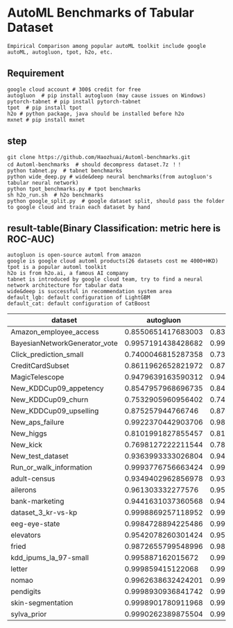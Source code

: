 # AutoML Benchmarks of Tabular Dataset

    Empirical Comparison among popular autoML toolkit include google autoML, autogluon, tpot, h2o, etc.
    
## Requirement
    google cloud account # 300$ credit for free
    autogluon  # pip install autogluon (may cause issues on Windows)
    pytorch-tabnet # pip install pytorch-tabnet
    tpot  # pip install tpot
    h2o # python package, java should be installed before h2o
    mxnet # pip install mxnet
    
## step

    git clone https://github.com/Haozhuai/Automl-benchmarks.git
    cd Automl-benchmarks  # should decompress dataset.7z ！！
    python tabnet.py  # tabnet benchmarks 
    python wide_deep.py # wide&deep neural benchmarks(from autogluon's tabular neural network)
    python tpot_benchmarks.py # tpot benchmarks
    sh h2o_run.sh  # h2o benchmarks
    python google_split.py  # google dataset split, should pass the folder to google cloud and train each dataset by hand
    
## result-table(Binary Classification: metric here is ROC-AUC)
    autogluon is open-source automl from amazon
    google is google cloud automl products(26 datasets cost me 4000+HKD)
    tpot is a popular automl toolkit
    h2o is from h2o.ai, a famous AI company
    tabnet is introduced by google cloud team, try to find a neural network architecture for tabular data
    wide&deep is successful in recommendation system area
    default_lgb: default configuration of LightGBM
    default_cat: default configuration of CatBoost
    

|dataset|autogluon|google|tpot|h2o|tabnet|wide_deep|default_lgb|default_cat|
|---|---|---|---|---|---|---|---|---|
|Amazon_employee_access|0.8550651417683003|0.8385228833425236|0.8510637793216722|0.4986252575388828|0.7183694434883128|0.7582595551716692|0.8418818469100458|0.8307555409995829|
|BayesianNetworkGenerator_vote|0.9957191438428682|0.9958579988155696|0.9958290266867248|0.995856194620396|0.9957451500213108|0.995758541704307|0.9958508324923372|0.9959734277589356|
|Click_prediction_small|0.7400046815287358|0.7375588310424078|0.7191765421007239|0.734635|0.687861046782622|0.719329478972208|0.7360879220117181|0.7357084039145705|
|CreditCardSubset|0.8611962652821972|0.8782113548819293|0.9487523027968516|0.8536593535421202|0.9714620666555016|0.8664545302294423|0.886417685479819|0.8646792832021436|
|MagicTelescope|0.9479639163590312|0.9446325887203256|0.9371122443480372|0.9425244536660292|0.940876020586888|0.9410980571798118|0.9406977715502142|0.944592169437633|
|New_KDDCup09_appetency|0.8547957968696735|0.8450918229631001|0.7715330383955507|0.831000040419848|0.8179291768002276|0.7987150047372571|0.8217182197675427|0.8545200702339343|
|New_KDDCup09_churn|0.7532905960956402|0.7471244234383453|0.725345915366271|0.7377763163771099|0.6638858846890451|0.6677833497305623|0.720765225199202|0.752528729538178|
|New_KDDCup09_upselling|0.875257944766746|0.8704324450183096|0.8680855609052379|0.8565444127660753|0.7990857090753372|0.8075425419150415|0.850883696241527|0.8752551700781068|
|New_aps_failure|0.9922370442903706|0.9897445818755192|0.9913988791672376|0.9896946027778404|0.9867248578035044|0.990153033611973|0.9891621248206824|0.9914340596817643|
|New_higgs|0.8101991827855457|0.8163452199586023|0.7892442136865327|0.8073084977654137|0.808996716927241|0.7956089136071967|0.8030723216805379|0.8029898928274635|
|New_kick|0.7698127222211544|0.7871217733113809|0.7804580829303855|0.7864488795475684|0.748018689877621|0.7617994075765641|0.7674757545717655|0.7816949574312894|
|New_test_dataset|0.9363993333026804|0.9408183364752404|0.9130325072417124|0.9342607016414548|0.915299094211228|0.9066971355004828|0.9203593728447286|0.9229216975493126|
|Run_or_walk_information|0.9993776756663424|0.9992782179245578|0.9992340575807166|0.999293898867376|0.9990535879939588|0.9991084939459612|0.9993982063017456|0.9992991201852808|
|adult-census|0.9349402962856978|0.932394290465276|0.9308126715699088|0.9334182068405088|0.9212610485747488|0.9208361364634838|0.9328245050210996|0.9332264016567932|
|ailerons|0.961303332277576|0.9574008013485452|0.957792618813592|0.9612784224100336|0.9467366514913612|0.957756397358746|0.9601566403433359|0.9601679520269092|
|bank-marketing|0.9441631037360568|0.9426165956920478|0.9417120053511512|0.9403374952170194|0.935843426849582|0.934596024442774|0.9426432693748924|0.9427422829273858|
|dataset_3_kr-vs-kp|0.9998869257118952|0.9999564190396499|0.9999651352317199|1.0|0.9950840676725152|0.9999433447515448|0.99992155427137|0.9999825676158599|
|eeg-eye-state|0.9984728894225486|0.9978557313301212|0.992917688545226|0.9913416620814316|0.7221914093547599|0.9977844758791292|0.9882494557264464|0.9890272610145217|
|elevators|0.9542078260301424|0.9559417935196092|0.9475530992225956|0.9557752432681692|0.6762234787135749|0.952160234182494|0.9427373043671856|0.9455928291996958|
|fried|0.9872655799548996|0.9879746841535368|0.9855681075822404||0.9876657201932534|0.9866095607861392|0.9854867421706314|0.9871622065337041|
|kdd_ipums_la_97-small|0.995887162015672|0.994274979093753|0.9959610292068016|0.9956203348096756|0.9912880958280422|0.9963704432124384|0.9951480084863876|0.9958584337349398|
|letter|0.999859415122068|0.9999558550450564|0.9998604449811458|0.9997116337620616|0.9998996058282732|0.9998924856742499|0.9998647170735596|0.9998120279337884|
|nomao|0.9962638632424201|0.9952580500491179|0.993889077887399|0.99570175977045|0.9926289817033804|0.9922939645896814|0.995673154039888|0.995671091126626|
|pendigits|0.9998930936841742|0.9999625085712311|0.9998401681194596|0.9999871739848948|0.9999763212028828|0.9999871739848948|0.9999644818043242|0.999952642405766|
|skin-segmentation|0.9998901780911968|0.9999908058114022|0.9999928430897028||0.9999287470070232|0.9999612433395848|0.9999873241016614|0.9999867076309223|
|sylva_prior|0.9990262389875504|0.999050179111732|0.9992496043958898|0.9989500026899224|0.9992616626688854|0.9991791098768388|0.9986921411597091|0.9989407270953105|

    
    